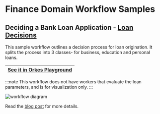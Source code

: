
# Finance Domain Workflow Samples

##  Deciding a Bank Loan Application - [Loan Decisions](https://github.com/conductor-sdk/conductor-examples/blob/main/finance/loan_banking.json)  

This sample workflow outlines a decision process for loan origination. It splits the process into 3 classes- for business, education and personal loans.

|[See it in Orkes Playground](https://play.orkes.io/workflowDef/loan_banking)|
|---| 

:::note
This workflow does not have workers that evaluate the loan parameters, and is for visualization only.
:::

![workflow diagram](https://orkes.io/content/assets/images/lending_flow-af1d99d58e14d69eefa46125108dd62d.png)

Read the [blog post](https://orkes.io/content/blog/loan-banking-using-conductor) for more details.

